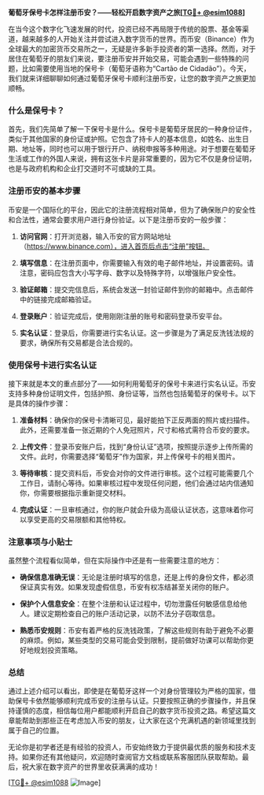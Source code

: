 **葡萄牙保号卡怎样注册币安？——轻松开启数字资产之旅[[TG💪+ @esim1088](https://t.me/s/esim1088)]**

在当今这个数字化飞速发展的时代，投资已经不再局限于传统的股票、基金等渠道，越来越多的人开始关注并尝试进入数字货币的世界。而币安（Binance）作为全球最大的加密货币交易所之一，无疑是许多新手投资者的第一选择。然而，对于居住在葡萄牙的朋友们来说，要注册币安并开始交易，可能会遇到一些特殊的问题，比如需要使用当地的保号卡（葡萄牙语称为“Cartão de Cidadão”）。今天，我们就来详细聊聊如何通过葡萄牙保号卡顺利注册币安，让您的数字资产之旅更加顺畅。

### 什么是保号卡？

首先，我们先简单了解一下保号卡是什么。保号卡是葡萄牙居民的一种身份证件，类似于其他国家的身份证或护照。它包含了持卡人的基本信息，如姓名、出生日期、地址等，同时也可以用于银行开户、纳税申报等多种用途。对于想要在葡萄牙生活或工作的外国人来说，拥有这张卡片是非常重要的，因为它不仅是身份证明，也是与政府机构和企业打交道时不可或缺的工具。

### 注册币安的基本步骤

币安是一个国际化的平台，因此它的注册流程相对简单，但为了确保账户的安全性和合法性，通常会要求用户进行身份验证。以下是注册币安的一般步骤：

1. **访问官网**：打开浏览器，输入币安的官方网站地址（https://www.binance.com），进入首页后点击“注册”按钮。
   
2. **填写信息**：在注册页面中，你需要输入有效的电子邮件地址，并设置密码。请注意，密码应包含大小写字母、数字以及特殊字符，以增强账户安全性。

3. **验证邮箱**：提交完信息后，系统会发送一封验证邮件到你的邮箱中。点击邮件中的链接完成邮箱验证。

4. **登录账户**：验证完成后，使用刚刚注册的账号和密码登录币安平台。

5. **实名认证**：登录后，你需要进行实名认证。这一步骤是为了满足反洗钱法规的要求，确保所有交易都是合法合规的。

### 使用保号卡进行实名认证

接下来就是本文的重点部分了——如何利用葡萄牙的保号卡来进行实名认证。币安支持多种身份证明文件，包括护照、身份证等，当然也包括葡萄牙的保号卡。以下是具体的操作步骤：

1. **准备材料**：确保你的保号卡清晰可见，最好能拍下正反两面的照片或扫描件。此外，还需要准备一张近期的个人免冠照片，尺寸和格式需符合币安的要求。

2. **上传文件**：登录币安账户后，找到“身份认证”选项，按照提示逐步上传所需的文件。此时，你需要选择“葡萄牙”作为国家，并上传保号卡的相关图片。

3. **等待审核**：提交资料后，币安会对你的文件进行审核。这个过程可能需要几个工作日，请耐心等待。如果审核过程中发现任何问题，他们会通过站内信通知你，你需要根据指示重新提交材料。

4. **完成认证**：一旦审核通过，你的账户就会升级为高级认证状态，这意味着你可以享受更高的交易限额和其他特权。

### 注意事项与小贴士

虽然整个流程看似简单，但在实际操作中还是有一些需要注意的地方：

- **确保信息准确无误**：无论是注册时填写的信息，还是上传的身份文件，都必须保证真实有效。如果发现虚假信息，币安有权冻结甚至关闭你的账户。

- **保护个人信息安全**：在整个注册和认证过程中，切勿泄露任何敏感信息给他人。建议定期检查自己的账户活动记录，以防不法分子窃取信息。

- **熟悉币安规则**：币安有着严格的反洗钱政策，了解这些规则有助于避免不必要的麻烦。例如，某些类型的交易可能会受到限制，提前做好功课可以帮助你更好地规划投资策略。

### 总结

通过上述介绍可以看出，即使是在葡萄牙这样一个对身份管理较为严格的国家，借助保号卡依然能够顺利完成币安的注册与认证。只要按照正确的步骤操作，并且保持谨慎的态度，相信每位用户都能顺利开启自己的数字货币投资之路。希望这篇文章能帮助到那些正在考虑加入币安的朋友，让大家在这个充满机遇的新领域里找到属于自己的位置。

无论你是初学者还是有经验的投资人，币安始终致力于提供最优质的服务和技术支持。如果你还有其他疑问，欢迎随时查阅官方文档或联系客服团队获取帮助。最后，祝大家在数字资产的世界里收获满满的成功！

[[TG💪+ @esim1088](https://t.me/s/esim1088) ![Image](https://i.postimg.cc/4NQfJmqS/Snipaste-2025-05-13-00-14-12.png)]